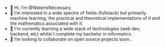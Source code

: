 - 👋 Hi, I’m @WaterIsNecessary.
- 👀 I’m interested in a wide spectre of fields (fullstack) but primarily machine learning, the practical and theoretical implementations of it and the mathematics associated with it.
- 🌱 I'm currently learning a wide stack of technologies (web dev, backend, etc) whilst I complete my bachelor in informatics.
- 💞️ I’m looking to collaborate on open source projects soon..

<!---
WaterIsNecessary/WaterIsNecessary is a ✨ special ✨ repository because its `README.md` (this file) appears on your GitHub profile.
You can click the Preview link to take a look at your changes.
--->
